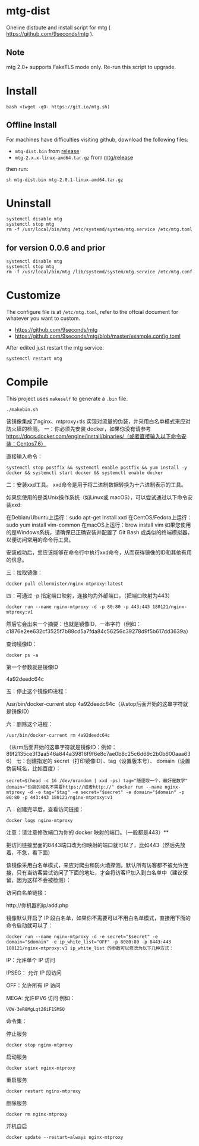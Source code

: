 # mtg-dist
Oneline distbute and install script for mtg ( https://github.com/9seconds/mtg ).

## Note

mtg 2.0+ supports FakeTLS mode only.
Re-run this script to upgrade.

# Install
```
bash <(wget -qO- https://git.io/mtg.sh)
```

## Offline Install

For machines have difficulties visiting github, download the following files:

- `mtg-dist.bin` from [release](https://github.com/cutelua/mtg-dist/releases)
- `mtg-2.x.x-linux-amd64.tar.gz` from [mtg/release](https://github.com/9seconds/mtg/releases)

then run: 
```
sh mtg-dist.bin mtg-2.0.1-linux-amd64.tar.gz
```

# Uninstall

```
systemctl disable mtg 
systemctl stop mtg 
rm -f /usr/local/bin/mtg /etc/systemd/system/mtg.service /etc/mtg.toml   
```

## for version 0.0.6 and prior
```
systemctl disable mtg 
systemctl stop mtg 
rm -f /usr/local/bin/mtg /lib/systemd/system/mtg.service /etc/mtg.conf    
```

# Customize

The configure file is at `/etc/mtg.toml`, refer to the offcial document for whatever you want to custom.

- https://github.com/9seconds/mtg 
- https://github.com/9seconds/mtg/blob/master/example.config.toml

After edited just restart the mtg service:

```
systemctl restart mtg 
```

# Compile
This project uses `makeself` to generate a `.bin` file.

```
./makebin.sh
```


该镜像集成了nginx、mtproxy+tls 实现对流量的伪装，并采用白名单模式来应对防火墙的检测。
一：你必须先安装 docker，如果你没有请参考 https://docs.docker.com/engine/install/binaries/（或者直接输入以下命令安装：Centos7.6）⁠

直接输入命令：
```
systemctl stop postfix && systemctl enable postfix && yum install -y docker && systemctl start docker && systemctl enable docker
```
二：安装xxd工具。 xxd命令是用于将二进制数据转换为十六进制表示的工具。

如果您使用的是类Unix操作系统（如Linux或 macOS），可以尝试通过以下命令安装xxd:

在Debian/Ubuntu上运行：sudo apt-get install xxd 在CentOS/Fedora上运行：sudo yum install vim-common 在macOS上运行：brew install vim 如果您使用的是Windows系统，请确保已正确安装并配置了 Git Bash 或类似的终端模拟器，以便访问常用的命令行工具。

安装成功后，您应该能够在命令行中执行xxd命令，从而获得镜像的ID和其他有用的信息。

三：拉取镜像：
```
docker pull ellermister/nginx-mtproxy:latest
```
四：可通过 -p 指定端口映射，连接均为外部端口。（把端口映射为443）
```
docker run --name nginx-mtproxy -d -p 80:80 -p 443:443 180121/nginx-mtproxy:v1
```
然后它会出来一个摘要：也就是镜像ID，一串字符（例如：c1876e2ee632cf3525f7b88cd5a7fda84c56256c39278d9f5b617dd3639a）

查询镜像ID：
```
docker ps -a
```
第一个参数就是镜像ID

4a92deedc64c

五：停止这个镜像ID进程：

/usr/bin/docker-current stop 4a92deedc64c（从stop后面开始的这串字符就是镜像ID）

六：删除这个进程：
```
/usr/bin/docker-current rm 4a92deedc64c
```
（从rm后面开始的这串字符就是镜像ID：例如：89f2135ce3f3aa546a844a39816f9f6e8c7ae0b8c25c6d69c2b0b600aaa636）
七：创建指定的 secret（打印镜像ID）、tag（设置版本号）、 domain（设置伪装域名，比如百度）：
```
secret=$(head -c 16 /dev/urandom | xxd -ps) tag="随便取一个，最好是数字" domain="伪装的域名不需要https://或者http://⁠" docker run --name nginx-mtproxy -d -e tag="$tag" -e secret="$secret" -e domain="$domain" -p 80:80 -p 443:443 180121/nginx-mtproxy:v1
```
八：创建完毕后，查看访问链接：
```
docker logs nginx-mtproxy
```
注意：请注意修改端口为你的 docker 映射的端口。（一般都是443）**

把访问链接里面的8443端口改为你映射的端口就可以了，比如443（然后先放着，不急，看下面）

该镜像采用白名单模式，来应对爬虫和防火墙探测。默认所有访客都不被允许连接，只有当访客尝试访问了下面的地址，才会将访客IP加入到白名单中（建议保留，因为这样不会被检测）：

访问白名单链接：

http://你机器的ip/add.php⁠

镜像默认开启了 IP 段白名单，如果你不需要可以不用白名单模式，直接用下面的命令启动就可以了：
```
docker run --name nginx-mtproxy -d -e secret="$secret" -e domain="$domain" -e ip_white_list="OFF" -p 8080:80 -p 8443:443 180121/nginx-mtproxy:v1 ip_white_list 的参数可以修改为以下几种方式：
```
IP：允许单个 IP 访问

IPSEG： 允许 IP 段访问

OFF：允许所有 IP 访问

MEGA: 允许IPV6 访问 例如：
```
VOW-3eR8MgLqt26iF1SMSQ
```
命令集：

停止服务
```
docker stop nginx-mtproxy
```
启动服务
```
docker start nginx-mtproxy
```
重启服务
```
docker restart nginx-mtproxy
```
删除服务
```
docker rm nginx-mtproxy
```
开机自启
```
docker update --restart=always nginx-mtproxy
```
